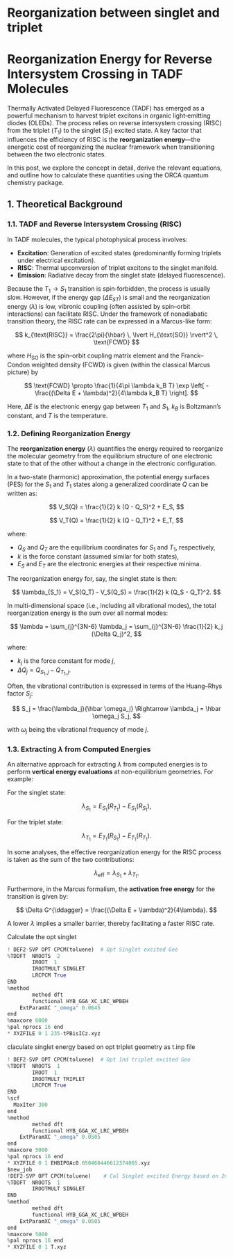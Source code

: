 # Reorganization between singlet and triplet


# Reorganization Energy for Reverse Intersystem Crossing in TADF Molecules

Thermally Activated Delayed Fluorescence (TADF) has emerged as a powerful mechanism to harvest triplet excitons in organic light‐emitting diodes (OLEDs). The process relies on reverse intersystem crossing (RISC) from the triplet ($T_1$) to the singlet ($S_1$) excited state. A key factor that influences the efficiency of RISC is the **reorganization energy**—the energetic cost of reorganizing the nuclear framework when transitioning between the two electronic states. 

In this post, we explore the concept in detail, derive the relevant equations, and outline how to calculate these quantities using the ORCA quantum chemistry package.

## 1. Theoretical Background

### 1.1. TADF and Reverse Intersystem Crossing (RISC)

In TADF molecules, the typical photophysical process involves:

- **Excitation**: Generation of excited states (predominantly forming triplets under electrical excitation).
- **RISC**: Thermal upconversion of triplet excitons to the singlet manifold.
- **Emission**: Radiative decay from the singlet state (delayed fluorescence).

Because the $T_1 \to S_1$ transition is spin‐forbidden, the process is usually slow. However, if the energy gap ($\Delta E_{ST}$) is small and the reorganization energy ($\lambda$) is low, vibronic coupling (often assisted by spin–orbit interactions) can facilitate RISC. Under the framework of nonadiabatic transition theory, the RISC rate can be expressed in a Marcus-like form:

$$
k_{\text{RISC}} = \frac{2\pi}{\hbar} \, \lvert H_{\text{SO}} \rvert^2 \, \text{FCWD}
$$

where $H_{\text{SO}}$ is the spin–orbit coupling matrix element and the Franck–Condon weighted density (FCWD) is given (within the classical Marcus picture) by

$$
\text{FCWD} \propto \frac{1}{4\pi \lambda k_B T} \exp \left[ -\frac{(\Delta E + \lambda)^2}{4\lambda k_B T} \right].
$$

Here, $\Delta E$ is the electronic energy gap between $T_1$ and $S_1$, $k_B$ is Boltzmann’s constant, and $T$ is the temperature.

### 1.2. Defining Reorganization Energy

The **reorganization energy** ($\lambda$) quantifies the energy required to reorganize the molecular geometry from the equilibrium structure of one electronic state to that of the other without a change in the electronic configuration. 

In a two-state (harmonic) approximation, the potential energy surfaces (PES) for the $S_1$ and $T_1$ states along a generalized coordinate $Q$ can be written as:

$$
V_S(Q) = \frac{1}{2} k (Q - Q_S)^2 + E_S,
$$

$$
V_T(Q) = \frac{1}{2} k (Q - Q_T)^2 + E_T,
$$

where:

- $Q_S$ and $Q_T$ are the equilibrium coordinates for $S_1$ and $T_1$, respectively,
- $k$ is the force constant (assumed similar for both states),
- $E_S$ and $E_T$ are the electronic energies at their respective minima.

The reorganization energy for, say, the singlet state is then:

$$
\lambda_{S_1} = V_S(Q_T) - V_S(Q_S) = \frac{1}{2} k (Q_S - Q_T)^2.
$$

In multi-dimensional space (i.e., including all vibrational modes), the total reorganization energy is the sum over all normal modes:

$$
\lambda = \sum_{j}^{3N-6} \lambda_j = \sum_{j}^{3N-6} \frac{1}{2} k_j (\Delta Q_j)^2,
$$

where:

- $k_j$ is the force constant for mode $j$,
- $\Delta Q_j = Q_{S_1,j} - Q_{T_1,j}$.

Often, the vibrational contribution is expressed in terms of the Huang–Rhys factor $S_j$:

$$
S_j = \frac{\lambda_j}{\hbar \omega_j} \Rightarrow \lambda_j = \hbar \omega_j S_j,
$$

with $\omega_j$ being the vibrational frequency of mode $j$.

### 1.3. Extracting $\lambda$ from Computed Energies

An alternative approach for extracting $\lambda$ from computed energies is to perform **vertical energy evaluations** at non-equilibrium geometries. For example:

For the singlet state:

$$
\lambda_{S_1} = E_{S_1}(R_{T_1}) - E_{S_1}(R_{S_1}),
$$

For the triplet state:

$$
\lambda_{T_1} = E_{T_1}(R_{S_1}) - E_{T_1}(R_{T_1}).
$$

In some analyses, the effective reorganization energy for the RISC process is taken as the sum of the two contributions:

$$
\lambda_{\text{eff}} = \lambda_{S_1} + \lambda_{T_1}.
$$

Furthermore, in the Marcus formalism, the **activation free energy** for the transition is given by:

$$
\Delta G^{\ddagger} = \frac{(\Delta E + \lambda)^2}{4\lambda}.
$$

A lower $\lambda$ implies a smaller barrier, thereby facilitating a faster RISC rate.


Calculate the  opt singlet
```python
! DEF2-SVP OPT CPCM(toluene)  # Opt Singlet excited Geo
%TDDFT  NROOTS  2
        IROOT  1
        IROOTMULT SINGLET
        LRCPCM True
END
%method
        method dft
        functional HYB_GGA_XC_LRC_WPBEH
	ExtParamXC "_omega" 0.0645
end           
%maxcore 6000
%pal nprocs 16 end
* XYZFILE 0 1 235-tPBisICz.xyz
```


claculate singlet energy based on opt triplet geometry as t.inp file
```python
! DEF2-SVP OPT CPCM(toluene)  # Opt 1nd triplet excited Geo
%TDDFT  NROOTS  1
        IROOT  1
        IROOTMULT TRIPLET
        LRCPCM True
END
%scf
  MaxIter 300
end
%method
        method dft
        functional HYB_GGA_XC_LRC_WPBEH
	ExtParamXC "_omega" 0.0505
end           
%maxcore 5000
%pal nprocs 16 end
* XYZFILE 0 1 EHBIPOAc0.050460446612374865.xyz
$new_job
!DEF2-SVP OPT CPCM(toluene)    # Cal Singlet excited Energy based on 2nd Opt triplet Geo
%TDDFT  NROOTS  1
        IROOTMULT SINGLET
END
%method
        method dft
        functional HYB_GGA_XC_LRC_WPBEH
	ExtParamXC "_omega" 0.0505
end           
%maxcore 5000
%pal nprocs 16 end
* XYZFILE 0 1 T.xyz
```
